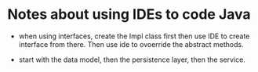 # Notes about using IDEs to code Java

- when using interfaces, create the Impl class first then use IDE to create interface from there. Then use ide to ovoerride the abstract methods.


- start with the data model, then the persistence layer, then the service.
